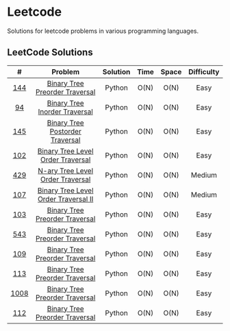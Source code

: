 # Leetcode

Solutions for leetcode problems in various programming languages.

## LeetCode Solutions 

|                                     #                                      |                                        Problem                                        | Solution | Time  | Space | Difficulty |
| :------------------------------------------------------------------------: | :-----------------------------------------------------------------------------------: | :------: | :---: | :---: | :--------: |
|    [144](https://leetcode.com/problems/binary-tree-preorder-traversal/)    |    [Binary Tree Preorder Traversal](/Python/144_Binary_Tree_Preorder_Traversal.py)    |  Python  | O(N)  | O(N)  |    Easy    |
|     [94](https://leetcode.com/problems/binary-tree-inorder-traversal/)     |      [Binary Tree Inorder Traversal](Python/94_Binary_Tree_Inorder_Traversal.py)      |  Python  | O(N)  | O(N)  |    Easy    |
|   [145](https://leetcode.com/problems/binary-tree-postorder-traversal/)    |   [Binary Tree Postorder Traversal](/Python/145_Binary_Tree_Postorder_Traversal.py)   |  Python  | O(N)  | O(N)  |    Easy    |
|  [102](https://leetcode.com/problems/binary-tree-level-order-traversal/)   | [Binary Tree Level Order Traversal](/Python/102_Binary_Tree_Level_Order_Traversal.py) |  Python  | O(N)  | O(N)  |    Easy    |
|   [429](https://leetcode.com/problems/n-ary-tree-level-order-traversal/)   |  [N-ary Tree Level Order Traversal](/Python/429_N-ary_Tree_LeveL_Order_Traversal.py)  |  Python  | O(N)  | O(N)  |   Medium   |
| [107](https://leetcode.com/problems/binary-tree-level-order-traversal-ii/) | [Binary Tree Level Order Traversal II](/Python/107_Binary_Tree_Level_Order_Traversal_II.py) |  Python  | O(N)  | O(N)  |   Medium   |
|                                  [103]()                                   |    [Binary Tree Preorder Traversal](/Python/144_Binary_Tree_Preorder_Traversal.py)    |  Python  | O(N)  | O(N)  |    Easy    |
|                                  [543]()                                   |    [Binary Tree Preorder Traversal](/Python/144_Binary_Tree_Preorder_Traversal.py)    |  Python  | O(N)  | O(N)  |    Easy    |
|                                  [109]()                                   |    [Binary Tree Preorder Traversal](/Python/144_Binary_Tree_Preorder_Traversal.py)    |  Python  | O(N)  | O(N)  |    Easy    |
|                                  [113]()                                   |    [Binary Tree Preorder Traversal](/Python/144_Binary_Tree_Preorder_Traversal.py)    |  Python  | O(N)  | O(N)  |    Easy    |
|                                  [1008]()                                  |    [Binary Tree Preorder Traversal](/Python/144_Binary_Tree_Preorder_Traversal.py)    |  Python  | O(N)  | O(N)  |    Easy    |
|                                  [112]()                                   |    [Binary Tree Preorder Traversal](/Python/144_Binary_Tree_Preorder_Traversal.py)    |  Python  | O(N)  | O(N)  |    Easy    |